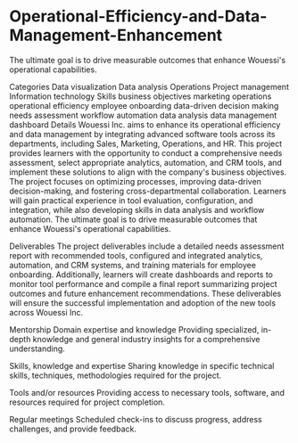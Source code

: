 # Operational-Efficiency-and-Data-Management-Enhancement
The ultimate goal is to drive measurable outcomes that enhance Wouessi's operational capabilities.


Categories
Data visualization
Data analysis
Operations
Project management
Information technology
Skills
business objectives
marketing operations
operational efficiency
employee onboarding
data-driven decision making
needs assessment
workflow automation
data analysis
data management
dashboard
Details
Wouessi Inc. aims to enhance its operational efficiency and data management by integrating advanced software tools across its departments, including Sales, Marketing, Operations, and HR. This project provides learners with the opportunity to conduct a comprehensive needs assessment, select appropriate analytics, automation, and CRM tools, and implement these solutions to align with the company's business objectives. The project focuses on optimizing processes, improving data-driven decision-making, and fostering cross-departmental collaboration. Learners will gain practical experience in tool evaluation, configuration, and integration, while also developing skills in data analysis and workflow automation. The ultimate goal is to drive measurable outcomes that enhance Wouessi's operational capabilities.

Deliverables
The project deliverables include a detailed needs assessment report with recommended tools, configured and integrated analytics, automation, and CRM systems, and training materials for employee onboarding. Additionally, learners will create dashboards and reports to monitor tool performance and compile a final report summarizing project outcomes and future enhancement recommendations. These deliverables will ensure the successful implementation and adoption of the new tools across Wouessi Inc.

Mentorship
Domain expertise and knowledge
Providing specialized, in-depth knowledge and general industry insights for a comprehensive understanding.

Skills, knowledge and expertise
Sharing knowledge in specific technical skills, techniques, methodologies required for the project.

Tools and/or resources
Providing access to necessary tools, software, and resources required for project completion.

Regular meetings
Scheduled check-ins to discuss progress, address challenges, and provide feedback.
